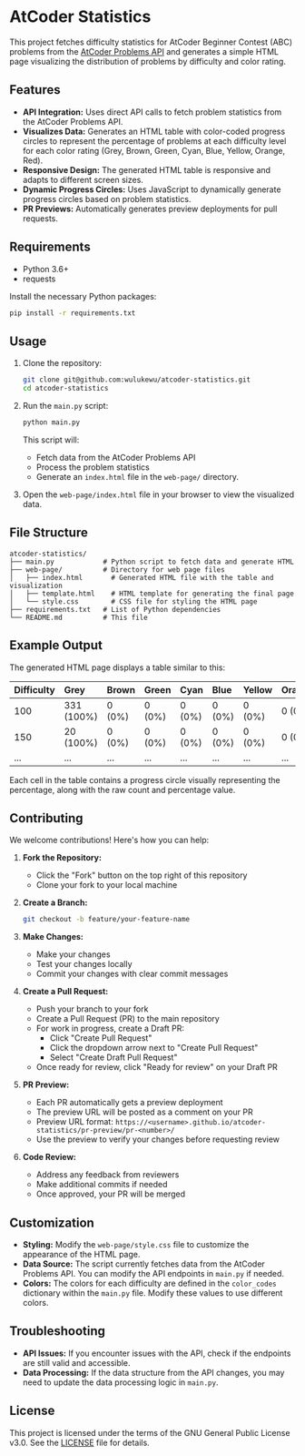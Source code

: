 # AtCoder Statistics

This project fetches difficulty statistics for AtCoder Beginner Contest (ABC) problems from the [AtCoder Problems API](https://kenkoooo.com/atcoder/#/api) and generates a simple HTML page visualizing the distribution of problems by difficulty and color rating.

## Features

- **API Integration:** Uses direct API calls to fetch problem statistics from the AtCoder Problems API.
- **Visualizes Data:** Generates an HTML table with color-coded progress circles to represent the percentage of problems at each difficulty level for each color rating (Grey, Brown, Green, Cyan, Blue, Yellow, Orange, Red).
- **Responsive Design:** The generated HTML table is responsive and adapts to different screen sizes.
- **Dynamic Progress Circles:** Uses JavaScript to dynamically generate progress circles based on problem statistics.
- **PR Previews:** Automatically generates preview deployments for pull requests.

## Requirements

- Python 3.6+
- requests

Install the necessary Python packages:

```bash
pip install -r requirements.txt
```

## Usage

1.  Clone the repository:

    ```bash
    git clone git@github.com:wulukewu/atcoder-statistics.git
    cd atcoder-statistics
    ```

2.  Run the `main.py` script:

    ```bash
    python main.py
    ```

    This script will:

    - Fetch data from the AtCoder Problems API
    - Process the problem statistics
    - Generate an `index.html` file in the `web-page/` directory.

3.  Open the `web-page/index.html` file in your browser to view the visualized data.

## File Structure

```
atcoder-statistics/
├── main.py            # Python script to fetch data and generate HTML
├── web-page/          # Directory for web page files
│   ├── index.html       # Generated HTML file with the table and visualization
│   ├── template.html    # HTML template for generating the final page
│   └── style.css        # CSS file for styling the HTML page
├── requirements.txt   # List of Python dependencies
└── README.md          # This file
```

## Example Output

The generated HTML page displays a table similar to this:

| Difficulty | Grey       | Brown  | Green  | Cyan   | Blue   | Yellow | Orange | Red    |
| :--------- | :--------- | :----- | :----- | :----- | :----- | :----- | :----- | :----- |
| 100        | 331 (100%) | 0 (0%) | 0 (0%) | 0 (0%) | 0 (0%) | 0 (0%) | 0 (0%) | 0 (0%) |
| 150        | 20 (100%)  | 0 (0%) | 0 (0%) | 0 (0%) | 0 (0%) | 0 (0%) | 0 (0%) | 0 (0%) |
| ...        | ...        | ...    | ...    | ...    | ...    | ...    | ...    | ...    |

Each cell in the table contains a progress circle visually representing the percentage, along with the raw count and percentage value.

## Contributing

We welcome contributions! Here's how you can help:

1. **Fork the Repository:**

   - Click the "Fork" button on the top right of this repository
   - Clone your fork to your local machine

2. **Create a Branch:**

   ```bash
   git checkout -b feature/your-feature-name
   ```

3. **Make Changes:**

   - Make your changes
   - Test your changes locally
   - Commit your changes with clear commit messages

4. **Create a Pull Request:**

   - Push your branch to your fork
   - Create a Pull Request (PR) to the main repository
   - For work in progress, create a Draft PR:
     - Click "Create Pull Request"
     - Click the dropdown arrow next to "Create Pull Request"
     - Select "Create Draft Pull Request"
   - Once ready for review, click "Ready for review" on your Draft PR

5. **PR Preview:**

   - Each PR automatically gets a preview deployment
   - The preview URL will be posted as a comment on your PR
   - Preview URL format: `https://<username>.github.io/atcoder-statistics/pr-preview/pr-<number>/`
   - Use the preview to verify your changes before requesting review

6. **Code Review:**
   - Address any feedback from reviewers
   - Make additional commits if needed
   - Once approved, your PR will be merged

## Customization

- **Styling:** Modify the `web-page/style.css` file to customize the appearance of the HTML page.
- **Data Source:** The script currently fetches data from the AtCoder Problems API. You can modify the API endpoints in `main.py` if needed.
- **Colors:** The colors for each difficulty are defined in the `color_codes` dictionary within the `main.py` file. Modify these values to use different colors.

## Troubleshooting

- **API Issues:** If you encounter issues with the API, check if the endpoints are still valid and accessible.
- **Data Processing:** If the data structure from the API changes, you may need to update the data processing logic in `main.py`.

## License

This project is licensed under the terms of the GNU General Public License v3.0. See the [LICENSE](LICENSE) file for details.
